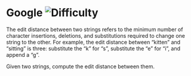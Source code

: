 # Google ![Difficulty](https://img.shields.io/badge/-EASY-green)
	
The edit distance between two strings refers to the minimum number of character insertions, deletions,
and substitutions required to change one string to the other. For example, the edit distance between
“kitten” and “sitting” is three: substitute the “k” for “s”, substitute the “e” for “i”, and append
a “g”.
	
Given two strings, compute the edit distance between them.
	
